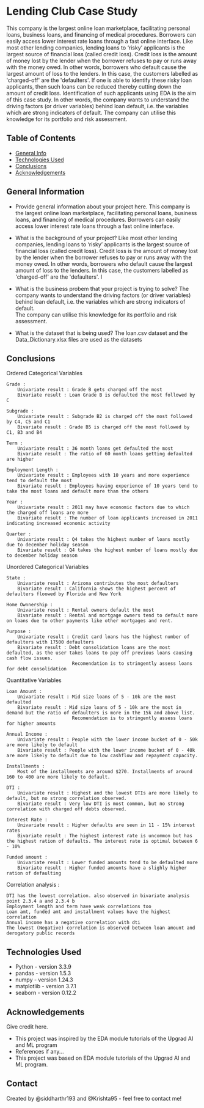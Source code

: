 # Lending Club Case Study
This company is the largest online loan marketplace, facilitating personal loans, business loans, and financing of medical procedures. Borrowers can easily access lower interest rate loans through a fast online interface. 
Like most other lending companies, lending loans to ‘risky’ applicants is the largest source of financial loss (called credit loss). Credit loss is the amount of money lost by the lender when the borrower refuses to pay or runs away with the money owed. In other words, borrowers who default cause the largest amount of loss to the lenders. In this case, the customers labelled as 'charged-off' are the 'defaulters'. 
If one is able to identify these risky loan applicants, then such loans can be reduced thereby cutting down the amount of credit loss. Identification of such applicants using EDA is the aim of this case study.
In other words, the company wants to understand the driving factors (or driver variables) behind loan default, i.e. the variables which are strong indicators of default.  The company can utilise this knowledge for its portfolio and risk assessment. 




## Table of Contents
* [General Info](#general-information)
* [Technologies Used](#technologies-used)
* [Conclusions](#conclusions)
* [Acknowledgements](#acknowledgements)

<!-- You can include any other section that is pertinent to your problem -->

## General Information
- Provide general information about your project here.
		This company is the largest online loan marketplace, facilitating personal loans, business loans, and financing of medical procedures. 
		Borrowers can easily access lower interest rate loans through a fast online interface. 

- What is the background of your project?
		Like most other lending companies, lending loans to ‘risky’ applicants is the largest source of financial loss (called credit loss). 
		Credit loss is the amount of money lost by the lender when the borrower refuses to pay or runs away with the money owed. 
		In other words, borrowers who default cause the largest amount of loss to the lenders. In this case, the customers labelled as 'charged-off' are the 'defaulters'. 
I
- What is the business probem that your project is trying to solve?
		The company wants to understand the driving factors (or driver variables) behind loan default, i.e. the variables which are strong indicators of default.  
		The company can utilise this knowledge for its portfolio and risk assessment. 

- What is the dataset that is being used?
		The loan.csv dataset and the Data_Dictionary.xlsx files are used as the datasets

<!-- You don't have to answer all the questions - just the ones relevant to your project. -->

## Conclusions
Ordered Categorical Variables

	Grade : 
		Univariate result : Grade B gets charged off the most     
		Bivariate result : Loan Grade B is defaulted the most followed by C

	Subgrade : 
		Univariate result : Subgrade B2 is charged off the most followed by C4, C5 and C1    
		Bivariate result : Grade B5 is charged off the most followed by C1, B3 and B4

	Term :
		Univariate result : 36 month loans get defaulted the most   
		Bivariate result : The ratio of 60 month loans getting defaulted are higher

	Employment Length : 
		Univariate result : Employees with 10 years and more experience tend to default the most        
		Bivariate result : Employees having experience of 10 years tend to take the most loans and default more than the others

	Year : 
		Univariate result : 2011 may have economic factors due to which the charged off loans are more      
		Bivariate result : The number of loan applicants increased in 2011 indicating increased economic activity
		
	Quarter : 
		Univariate result : Q4 takes the highest number of loans mostly due to december holiday season
        Bivariate result : Q4 takes the highest number of loans mostly due to december holiday season


Unordered Categorical Variables

	State : 
		Univariate result : Arizona contributes the most defaulters    
		Bivariate result : California shows the highest percent of defaulters floowed by Florida and New York

	Home Ownnership : 
		Univariate result : Rental owners default the most
		Bivariate result : Rental and mortgage owners tend to default more on loans due to other payments like other mortgages and rent.

	Purpose : 
		Univariate result : Credit card loans has the highest number of defaulters with 17500 defaulters
		Bivariate result : Debt consolidation loans are the most defaulted, as the user takes loans to pay off previous loans causing cash flow issues.
							Recomendation is to stringently assess loans for debt consolidation


Quantitative Variables 

	Loan Amount : 
		Univariate result : Mid size loans of 5 - 10k are the most defaulted
		Bivariate result : Mid size loans of 5 - 10k are the most in demand but the ratio of defaulters is more in the 15k and above list.
							Recomendation is to stringently assess loans for higher amounts
							
	Annual Income : 
		Univariate result : People with the lower income bucket of 0 - 50k are more likely to default   
		Bivariate result : People with the lower income bucket of 0 - 40k are more likely to default due to low cashflow and repayment capacity.

	Installments : 
		Most of the installments are around $270. Installments of around 160 to 400 are more likely to default.

	DTI :
		Univariate result : Highest and the lowest DTIs are more likely to default, but no strong correlation observed.
		Bivariate result : Very low DTI is most common, but no strong correlation with charged off debts observed.

	Interest Rate : 
		Univariate result : Higher defaults are seen in 11 - 15% interest rates
		Bivariate result : The highest interest rate is uncommon but has the highest ration of defaults. The interest rate is optimal between 6 - 10%

	Funded amount : 
		Univariate result : Lower funded amounts tend to be defaulted more
		Bivariate result : Higher funded amounts have a slighly higher ration of defaulting


Correlation analysis : 

	DTI has the lowest correlation. also observed in bivariate analysis point 2.3.4 a and 2.3.4 b
	Employment length and term have weak correlations too
	Loan amt, funded amt and installment values have the highest correlation
	Annual income has a negative correlation with dti
	The lowest (Negative) correlation is observed between loan amount and derogatory public records

<!-- You don't have to answer all the questions - just the ones relevant to your project. -->


## Technologies Used
- Python - version 3.3.9
- pandas - version 1.5.3
- numpy - version 1.24.3
- matplotlib - version 3.7.1
- seaborn - version 0.12.2

<!-- As the libraries versions keep on changing, it is recommended to mention the version of library used in this project -->

## Acknowledgements
Give credit here.
- This project was inspired by the EDA module tutorials of the Upgrad AI and ML program
- References if any...
- This project was based on EDA module tutorials of the Upgrad AI and ML program.


## Contact
Created by @siddharthr193 and @Krishta95 - feel free to contact me!


<!-- Optional -->
<!-- ## License -->
<!-- This project is open source and available under the [... License](). -->

<!-- You don't have to include all sections - just the one's relevant to your project -->